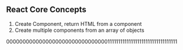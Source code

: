 ## React Core Concepts

1. Create Component, return HTML from a component
2. Create multiple components from an array of objects

0000000000000000000000000000000111111111111111111111111111111111
